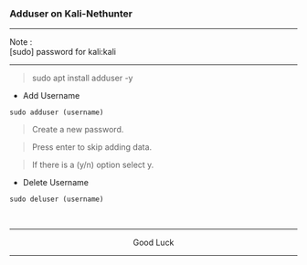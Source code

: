 ### Adduser on Kali-Nethunter

---
Note :</br>
[sudo] password for kali:kali

---
> sudo apt install adduser -y

* Add Username
```
sudo adduser (username)
```

> Create a new password.

> Press enter to skip adding data.

> If there is a (y/n) option select y.

* Delete Username
```
sudo deluser (username)
```
</br>

---
<p align="center">Good Luck</p>

---
